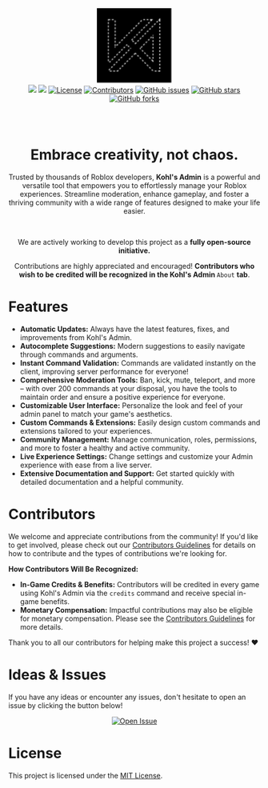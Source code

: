<div align="center">
	<img src=".moonwave/static/logo-load-dark.svg" alt="Kohl's Admin" height="150" />
	<br/>
	<a href="https://docs.kohl.gg/"><img src="https://img.shields.io/badge/docs-docs.kohl.gg-222"></a>
	<a href="https://discord.gg/kohl"><img src="https://img.shields.io/discord/694630328064671775"></a>
	<a href="https://github.com/kohls-admin/kohls-admin/blob/master/LICENSE.txt"><img src="https://img.shields.io/github/license/kohls-admin/kohls-admin" alt="License"></a>
	<a href="https://github.com/kohls-admin/kohls-admin/graphs/contributors"><img src="https://img.shields.io/github/contributors/kohls-admin/kohls-admin" alt="Contributors"></a>
	<a href="https://github.com/kohls-admin/kohls-admin/issues"><img src="https://img.shields.io/github/issues/kohls-admin/kohls-admin" alt="GitHub issues"></a>
	<a href="https://github.com/kohls-admin/kohls-admin/stargazers"><img src="https://img.shields.io/github/stars/kohls-admin/kohls-admin" alt="GitHub stars"></a>
	<a href="https://github.com/kohls-admin/kohls-admin/network/members"><img src="https://img.shields.io/github/forks/kohls-admin/kohls-admin" alt="GitHub forks"></a>
</div>

<br/><br/>

<h1 align="center">Embrace creativity, not chaos.</h1>
<!--moonwave-hide-before-this-line-->
<p align="center"> Trusted by thousands of Roblox developers, <b>Kohl's Admin</b> is a powerful and versatile tool that empowers you to effortlessly manage your Roblox experiences. Streamline moderation, enhance gameplay, and foster a thriving community with a wide range of features designed to make your life easier.</p>
<br/>

<p align="center"> We are actively working to develop this project as a <b>fully open-source initiative.</b></p>

<p align="center">
Contributions are highly appreciated and encouraged! <b>Contributors who wish to be credited will be recognized in the Kohl's Admin </b><code>About</code> <b>tab</b>.
</p>

# Features

- **Automatic Updates:** Always have the latest features, fixes, and improvements from Kohl's Admin.
- **Autocomplete Suggestions:** Modern suggestions to easily navigate through commands and arguments.
- **Instant Command Validation:** Commands are validated instantly on the client, improving server performance for everyone!
- **Comprehensive Moderation Tools:** Ban, kick, mute, teleport, and more – with over 200 commands at your disposal, you have the tools to maintain order and ensure a positive experience for everyone.
- **Customizable User Interface:** Personalize the look and feel of your admin panel to match your game's aesthetics.
- **Custom Commands & Extensions:** Easily design custom commands and extensions tailored to your experiences.
- **Community Management:** Manage communication, roles, permissions, and more to foster a healthy and active community.
- **Live Experience Settings:** Change settings and customize your Admin experience with ease from a live server.
- **Extensive Documentation and Support:** Get started quickly with detailed documentation and a helpful community.

# Contributors

We welcome and appreciate contributions from the community! If you'd like to get involved, please check out our [Contributors Guidelines](CONTRIBUTING.md) for details on how to contribute and the types of contributions we're looking for.

**How Contributors Will Be Recognized:**

- **In-Game Credits & Benefits:** Contributors will be credited in every game using Kohl's Admin via the `credits` command and receive special in-game benefits.
- **Monetary Compensation:** Impactful contributions may also be eligible for monetary compensation. Please see the [Contributors Guidelines](CONTRIBUTING.md) for more details.

Thank you to all our contributors for helping make this project a success! ❤️

# Ideas & Issues

If you have any ideas or encounter any issues, don't hesitate to open an issue by clicking the button below!

<div align="center">
	<a href="https://github.com/kohls-admin/kohls-admin/issues/new/choose" target="_blank">
		<img src="https://img.shields.io/badge/Open_Issue-Click_Here-red?style=for-the-badge" alt="Open Issue" />
	</a>
</div>

# License

This project is licensed under the [MIT License](https://github.com/kohls-admin/kohls-admin/blob/master/LICENSE.txt).
